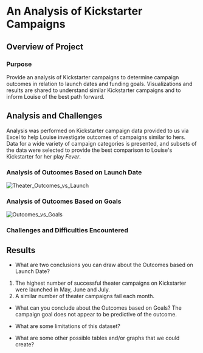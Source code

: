 # An Analysis of Kickstarter Campaigns

## Overview of Project


### Purpose
Provide an analysis of Kickstarter campaigns to determine campaign outcomes in relation to launch dates and funding goals. Visualizations and results are shared to understand similar Kickstarter campaigns and to inform Louise of the best path forward.

## Analysis and Challenges
Analysis was performed on Kickstarter campaign data provided to us via Excel to help Louise investigate outcomes of campaigns similar to hers. Data for a wide variety of campaign categories is presented, and subsets of the data were selected to provide the best comparison to Louise's Kickstarter for her play *Fever*. 

### Analysis of Outcomes Based on Launch Date
![Theater_Outcomes_vs_Launch](https://user-images.githubusercontent.com/95710184/147135311-ab3633ac-2ed7-4ea4-aa40-880a03d42748.png)

### Analysis of Outcomes Based on Goals
![Outcomes_vs_Goals](https://user-images.githubusercontent.com/95710184/147135320-cb6f4bd1-32ac-4cac-bd07-4b63993a5217.png)

### Challenges and Difficulties Encountered

## Results

- What are two conclusions you can draw about the Outcomes based on Launch Date? 
1. The highest number of successful theater campaigns on Kickstarter were launched in May, June and July.
2. A similar number of theater campaigns fail each month.

- What can you conclude about the Outcomes based on Goals? The campaign goal does not appear to be predictive of the outcome.

- What are some limitations of this dataset?

- What are some other possible tables and/or graphs that we could create?
